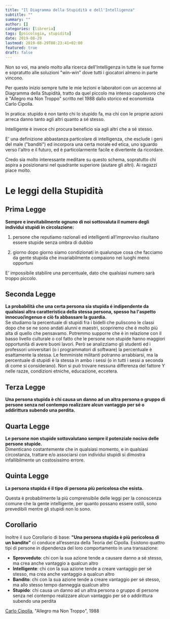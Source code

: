 ```yaml
---
title: "Il Diagramma della Stupidità e dell'Intelligenza"
subtitle: ""
summary: ""
author: []
categories: [libreria]
tags: [psicologia, stupidita]
date: 2019-08-29
lastmod: 2019-08-29T08:23:41+02:00
featured: true
draft: false
---
```


Non so voi, ma anelo molto alla ricerca dell'Intelligenza in tutte le sue forme e sopratutto alle soluzioni "win-win" dove tutti i giocatori almeno in parte vincono.

Per questo inizio sempre tutte le mie lezioni e laboratori con un accenno al Diagramma della Stupidità, tratto da quel piccolo ma intenso capolavoro che è "Allegro ma Non Troppo" scritto nel 1988 dallo storico ed economista Carlo Cipolla.

In pratica: stupido è non tanto chi lo stupido fa, ma chi con le proprie azioni arreca danno tanto agli altri quanto a sé stesso.

Intelligente è invece chi procura beneficio sia agli altri che a sé stesso.

E' una definizione abbastanza particolare di intelligenza, che esclude i geni del male ("banditi") ed incorpora una certa morale ed etica, uno sguardo verso l'altro e il futuro, ed è particolarmente facile e divertente da ricordare.

Credo sia molto interessante meditare su questo schema, sopratutto chi aspira a posizionarsi nel quadrante superiore (aiutare gli altri). Ai ragazzi piace molto.

# Le leggi della Stupidità

## Prima Legge
**Sempre e inevitabilmente ognuno di noi sottovaluta il numero degli individui stupidi in circolazione:**

1. persone che reputiamo razionali ed intelligenti all’improvviso risultano essere stupide senza ombra di dubbio

2. giorno dopo giorno siamo condizionati in qualunque cosa che facciamo da gente stupida che invariabilmente compaiono nei luoghi meno opportuni

E’ impossibile stabilire una percentuale, dato che qualsiasi numero sarà troppo piccolo.

## Seconda Legge
**La probabilità che una certa persona sia stupida é indipendente da qualsiasi altra caratteristica della stessa persona, spesso ha l'aspetto innocuo/ingenuo e ciò fa abbassare la guardia.**  
Se studiamo la percentuale di stupidi fra i bidelli che puliscono le classi dopo che se ne sono andati alunni e maestri, scopriremo che è molto più alta di quello che pensavamo. Potremmo supporre che è in relazione con il basso livello culturale o col fatto che le persone non stupide hanno maggiori opportunità di avere buoni lavori. Però se analizziamo gli studenti ed i professori universitari (o i programmatori di software) la percentuale è esattamente la stessa.
Le femministe militanti potranno arrabbiarsi, ma la percentuale di stupidi è la stessa in ambo i sessi (o in tutti i sessi a seconda di come si considerano).
Non si può trovare nessuna differenza del fattore Y nelle razze, condizioni etniche, educazione, eccetera.

## Terza Legge
**Una persona stupida è chi causa un danno ad un altra persona o gruppo di persone senza nel contempo realizzare alcun vantaggio per sé o addirittura subendo una perdita.**

## Quarta Legge
**Le persone non stupide sottovalutano sempre il potenziale nocivo delle persone stupide.**  
Dimenticano costantemente che in qualsiasi momento, e in qualsiasi circostanza, trattare e/o associarsi con individui stupidi si dimostra infallibilmente un costosissimo errore.

## Quinta Legge
**La persona stupida é il tipo di persona più pericolosa che esista.** 

Questa è probabilmente la più comprensibile delle leggi per la conoscenza comune che la gente intelligente, per quanto possano essere ostili, sono prevedibili mentre gli stupidi non lo sono. 

## Corollario
Inoltre il suo Corollario di base: **"Una persona stupida è più pericolosa di un bandito"** ci conduce all’essenza della Teoria del Cipolla. 
Esistono quattro tipi di persone in dipendenza del loro comportamento in una transazione:

- **Sprovveduto**: chi con la sua azione tende a causare danno a sé stesso, ma crea anche vantaggio a qualcun altro
- **Intelligente**: chi con la sua azione tende a creare vantaggio per sé stesso, ma crea anche vantaggio a qualcun altro
- **Bandito**: chi con la sua azione tende a creare vantaggio per sé stesso, ma allo stesso tempo danneggia qualcun altro
- **Stupido**:  chi causa un danno ad un altra persona o gruppo di persone senza nel contempo realizzare alcun vantaggio per sé o addirittura subendo una perdita

[Carlo Cipolla](https://it.wikipedia.org/wiki/Carlo_M._Cipolla), "Allegro ma Non Troppo", 1988
